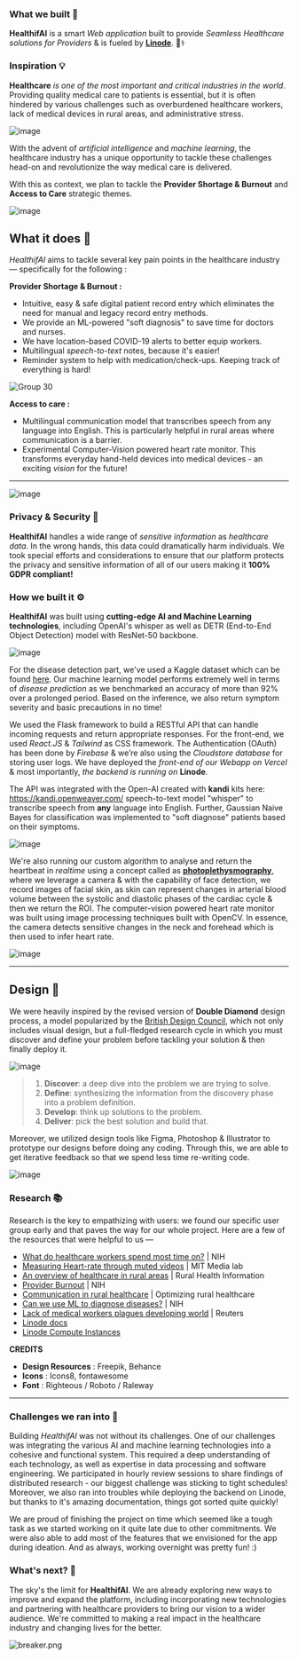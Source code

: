 
### What we built 🤗
**HealthifAI** is a smart *Web application* built to provide *Seamless Healthcare solutions for Providers* & is fueled by [**Linode**](https://linode.com). 🏥⚕️

### Inspiration 💡
**Healthcare** *is one of the most important and critical industries in the world*. Providing quality medical care to patients is essential, but it is often hindered by various challenges such as overburdened healthcare workers, lack of medical devices in rural areas, and administrative stress.

![image](https://user-images.githubusercontent.com/48355572/220201124-d1813a1f-dbba-4a3b-bf64-4308bc7f4e2b.png)

With the advent of *artificial intelligence* and *machine learning*, the healthcare industry has a unique opportunity to tackle these challenges head-on and revolutionize the way medical care is delivered.

With this as context, we plan to tackle the **Provider Shortage & Burnout** and **Access to Care** strategic themes. 

![image](https://user-images.githubusercontent.com/48355572/218312595-e9a81ade-d336-4aa4-bb21-af1a6ed2d353.png)

## What it does 🤔
*HealthifAI* aims to tackle several key pain points in the healthcare industry — specifically for the following :

**Provider Shortage & Burnout :**
* Intuitive, easy & safe digital patient record entry which eliminates the need for manual and legacy record entry methods.
* We provide an ML-powered "soft diagnosis" to save time for doctors and nurses.
* We have location-based COVID-19 alerts to better equip workers.
* Multilingual *speech-to-text* notes, because it's easier!
* Reminder system to help with medication/check-ups. Keeping track of everything is hard!

![Group 30](https://user-images.githubusercontent.com/48355572/218312626-e8ba45d6-10e2-481e-85c3-422725e4a423.gif)

**Access to care :**

* Multilingual communication model that transcribes speech from any language into English. This is particularly helpful in rural areas where communication is a barrier. 
* Experimental Computer-Vision powered heart rate monitor. This transforms everyday hand-held devices into medical devices - an exciting *vision* for the future!

---

![image](https://user-images.githubusercontent.com/48355572/207323369-79fac574-6fb6-4aca-b531-16d7e8ac0919.png)

### Privacy & Security 🔐
**HealthifAI** handles a wide range of *sensitive information* as *healthcare data*. In the wrong hands, this data could dramatically harm individuals. We took special efforts and considerations to ensure that our platform protects the privacy and sensitive information of all of our users making it **100% GDPR compliant!**


### How we built it ⚙️
**HealthifAI** was built using **cutting-edge AI and Machine Learning technologies**, including OpenAI's whisper as well as DETR (End-to-End Object Detection) model with ResNet-50 backbone. 

![image](https://user-images.githubusercontent.com/48355572/220208520-1fbc4d4f-66b2-422a-9204-5fec5d54323f.png)

For the disease detection part, we've used a Kaggle dataset which can be found [here](https://www.kaggle.com/datasets/itachi9604/disease-symptom-description-dataset). Our machine learning model performs extremely well in terms of *disease prediction* as we benchmarked an accuracy of more than 92% over a prolonged period. Based on the inference, we also return symptom severity and basic precautions in no time!

We used the Flask framework to build a RESTful API that can handle incoming requests and return appropriate responses. For the front-end, we used *React.JS* & *Tailwind* as CSS framework. The Authentication (OAuth) has been done by *Firebase* & we’re also using the *Cloudstore database* for storing user logs. We have deployed the *front-end of our Webapp on Vercel* & most importantly, *the backend is running on* **Linode**. 

The API was integrated with the Open-AI created with **kandi** kits here: https://kandi.openweaver.com/ speech-to-text model "whisper" to transcribe speech from **any** language into English. Further, Gaussian Naive Bayes for classification was implemented to "soft diagnose" patients based on their symptoms.  

![image](https://cdn.openai.com/whisper/draft-20220919a/asr-details-desktop.svg)

We're also running our custom algorithm to analyse and return the heartbeat in *realtime* using a concept called as [**photoplethysmography**](https://www.google.com/search?q=photoplethysmography), where we leverage a camera & with the capability of face detection, we record images of facial skin, as skin can represent changes in arterial blood volume between the systolic and diastolic phases of the cardiac cycle & then we return the ROI. The computer-vision powered heart rate monitor was built using image processing techniques built with OpenCV. In essence, the camera detects sensitive changes in the neck and forehead which is then used to infer heart rate.

![image](https://user-images.githubusercontent.com/48355572/218312965-55a070fc-e2f0-4c66-81e5-f22ce1d91aae.png)



---

## Design 🎨
We were heavily inspired by the revised version of **Double Diamond** design process, a model popularized by the [British Design Council](https://www.designcouncil.org.uk/our-work/news-opinion/double-diamond-universally-accepted-depiction-design-process/), which not only includes visual design, but a full-fledged research cycle in which you must discover and define your problem before tackling your solution & then finally deploy it.

![image](https://user-images.githubusercontent.com/48355572/220200827-a709ccb1-8c01-40c0-8371-f5c1d9f248b2.png)

> 1. **Discover**: a deep dive into the problem we are trying to solve.
> 2. **Define**: synthesizing the information from the discovery phase into a problem definition.
> 3. **Develop**: think up solutions to the problem.
> 4. **Deliver**: pick the best solution and build that.

Moreover, we utilized design tools like Figma, Photoshop & Illustrator to prototype our designs before doing any coding. Through this, we are able to get iterative feedback so that we spend less time re-writing code.

![image](https://user-images.githubusercontent.com/48355572/220204816-7fa2762c-3d8b-45de-bcb4-81dee4bd8c5b.png)

### Research 📚
Research is the key to empathizing with users: we found our specific user group early and that paves the way for our whole project. Here are a few of the resources that were helpful to us —

* [What do healthcare workers spend most time on?](https://www.ncbi.nlm.nih.gov/pmc/articles/PMC5801881/) | NIH
* [Measuring Heart-rate through muted videos](http://alumni.media.mit.edu/~djmcduff/assets/remote-physiology.html) | MIT Media lab
* [An overview of healthcare in rural areas](https://www.ruralhealthinfo.org/topics/healthcare-access) | Rural Health Information
* [Provider Burnout](https://www.ncbi.nlm.nih.gov/books/NBK538330/) | NIH
* [Communication in rural healthcare](https://optimizingruralhealth.org/communication-in-healthcare/) | Optimizing rural healthcare
* [Can we use ML to diagnose diseases?](https://www.ncbi.nlm.nih.gov/pmc/articles/PMC8950225/) | NIH
* [Lack of medical workers plagues developing world](https://www.reuters.com/article/us-braindrain-idINTRE49001E20081001) | Reuters
* [Linode docs](https://www.linode.com/docs) 
* [Linode Compute Instances](https://www.linode.com/docs/products/compute/compute-instances/faqs)


**CREDITS**
- **Design Resources** : Freepik, Behance
- **Icons** : Icons8, fontawesome
- **Font** : Righteous / Roboto / Raleway 

---


### Challenges we ran into 😤
Building *HealthifAI* was not without its challenges. One of our challenges was integrating the various AI and machine learning technologies into a cohesive and functional system. This required a deep understanding of each technology, as well as expertise in data processing and software engineering.  We participated in hourly review sessions to share findings of distributed research - our biggest challenge was sticking to tight schedules! Moreover, we also ran into troubles while deploying the backend on Linode, but thanks to it's amazing documentation, things got sorted quite quickly!  


We are proud of finishing the project on time which seemed like a tough task as we started working on it quite late due to other commitments. We were also able to add most of the features that we envisioned for the app during ideation. And as always, working overnight was pretty fun! :)

### What's next? 🚀
The sky's the limit for **HealthifAI**. We are already exploring new ways to improve and expand the platform, including incorporating new technologies and partnering with healthcare providers to bring our vision to a wider audience. We're committed to making a real impact in the healthcare industry and changing lives for the better.

![breaker.png](https://i.postimg.cc/YSvrrWnc/breaker.png)
